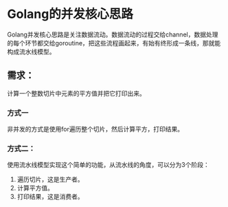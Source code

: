 # Golang的并发核心思路
Golang并发核心思路是关注数据流动。数据流动的过程交给channel，数据处理的每个环节都交给goroutine，把这些流程画起来，有始有终形成一条线，那就能构成流水线模型。

## 需求：
计算一个整数切片中元素的平方值并把它打印出来。
### 方式一
非并发的方式是使用for遍历整个切片，然后计算平方，打印结果。

### 方式二：
使用流水线模型实现这个简单的功能，从流水线的角度，可以分为3个阶段：

1. 遍历切片，这是生产者。
2. 计算平方值。
3. 打印结果，这是消费者。